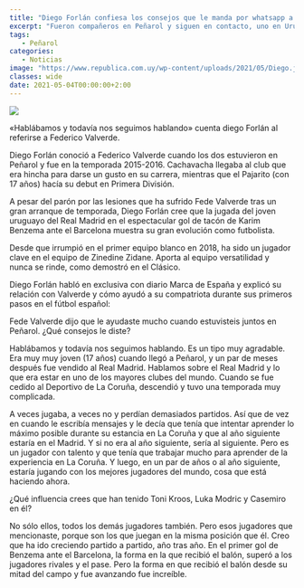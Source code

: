 ```yaml
---
title: "Diego Forlán confiesa los consejos que le manda por whatsapp a Valverde"
excerpt: "Fueron compañeros en Peñarol y siguen en contacto, uno en Uruguay y el otro en España."
tags:
   - Peñarol
categories:
   - Noticias
image: "https://www.republica.com.uy/wp-content/uploads/2021/05/Diego.jpg"
classes: wide
date: 2021-05-04T00:00:00+2:00
---
```



<img src="https://www.republica.com.uy/wp-content/uploads/2021/05/Diego.jpg">


«Hablábamos y todavía nos seguimos hablando» cuenta diego Forlán al referirse a Federico Valverde.


Diego Forlán conoció a Federico Valverde cuando los dos estuvieron en Peñarol y fue en la temporada 2015-2016. Cachavacha llegaba al club que era hincha para darse un gusto en su carrera, mientras que el Pajarito (con 17 años) hacía su debut en Primera División.


A pesar del parón por las lesiones que ha sufrido Fede Valverde tras un gran arranque de temporada, Diego Forlán cree que la jugada del joven uruguayo del Real Madrid en el espectacular gol de tacón de Karim Benzema ante el Barcelona muestra su gran evolución como futbolista.


Desde que irrumpió en el primer equipo blanco en 2018, ha sido un jugador clave en el equipo de Zinedine Zidane. Aporta al equipo versatilidad y nunca se rinde, como demostró en el Clásico.


Diego Forlán habló en exclusiva con diario Marca de España y explicó su relación con Valverde y cómo ayudó a su compatriota durante sus primeros pasos en el fútbol español:


Fede Valverde dijo que le ayudaste mucho cuando estuvisteis juntos en Peñarol. ¿Qué consejos le diste?


Hablábamos y todavía nos seguimos hablando. Es un tipo muy agradable. Era muy muy joven (17 años) cuando llegó a Peñarol, y un par de meses después fue vendido al Real Madrid. Hablamos sobre el Real Madrid y lo que era estar en uno de los mayores clubes del mundo. Cuando se fue cedido al Deportivo de La Coruña, descendió y tuvo una temporada muy complicada.


A veces jugaba, a veces no y perdían demasiados partidos. Así que de vez en cuando le escribía mensajes y le decía que tenía que intentar aprender lo máximo posible durante su estancia en La Coruña y que al año siguiente estaría en el Madrid. Y si no era al año siguiente, sería al siguiente. Pero es un jugador con talento y que tenía que trabajar mucho para aprender de la experiencia en La Coruña. Y luego, en un par de años o al año siguiente, estaría jugando con los mejores jugadores del mundo, cosa que está haciendo ahora.


¿Qué influencia crees que han tenido Toni Kroos, Luka Modric y Casemiro en él?


No sólo ellos, todos los demás jugadores también. Pero esos jugadores que mencionaste, porque son los que juegan en la misma posición que él. Creo que ha ido creciendo partido a partido, año tras año. En el primer gol de Benzema ante el Barcelona, la forma en la que recibió el balón, superó a los jugadores rivales y el pase. Pero la forma en que recibió el balón desde su mitad del campo y fue avanzando fue increíble.



